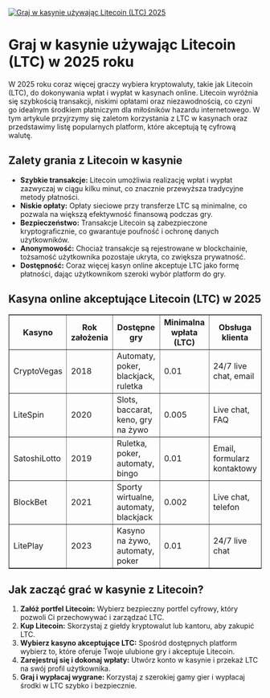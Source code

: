 [![Graj w kasynie używając Litecoin (LTC) 2025](https://123-caf.pages.dev/gitsignup.png)](https://vrmoo.ru/Bt82HjjY)

<h1>Graj w kasynie używając Litecoin (LTC) w 2025 roku</h1> <p>W 2025 roku coraz więcej graczy wybiera kryptowaluty, takie jak Litecoin (LTC), do dokonywania wpłat i wypłat w kasynach online. Litecoin wyróżnia się szybkością transakcji, niskimi opłatami oraz niezawodnością, co czyni go idealnym środkiem płatniczym dla miłośników hazardu internetowego. W tym artykule przyjrzymy się zaletom korzystania z LTC w kasynach oraz przedstawimy listę popularnych platform, które akceptują tę cyfrową walutę.</p>  <h2>Zalety grania z Litecoin w kasynie</h2> <ul>   <li><strong>Szybkie transakcje:</strong> Litecoin umożliwia realizację wpłat i wypłat zazwyczaj w ciągu kilku minut, co znacznie przewyższa tradycyjne metody płatności.</li>   <li><strong>Niskie opłaty:</strong> Opłaty sieciowe przy transferze LTC są minimalne, co pozwala na większą efektywność finansową podczas gry.</li>   <li><strong>Bezpieczeństwo:</strong> Transakcje Litecoin są zabezpieczone kryptograficznie, co gwarantuje poufność i ochronę danych użytkowników.</li>   <li><strong>Anonymowość:</strong> Chociaż transakcje są rejestrowane w blockchainie, tożsamość użytkownika pozostaje ukryta, co zwiększa prywatność.</li>   <li><strong>Dostępność:</strong> Coraz więcej kasyn online akceptuje LTC jako formę płatności, dając użytkownikom szeroki wybór platform do gry.</li> </ul>  <h2>Kasyna online akceptujące Litecoin (LTC) w 2025</h2> <table border="1" cellpadding="8" cellspacing="0" style="border-collapse: collapse; width: 100%;">   <thead>     <tr>       <th>Kasyno</th>       <th>Rok założenia</th>       <th>Dostępne gry</th>       <th>Minimalna wpłata (LTC)</th>       <th>Obsługa klienta</th>     </tr>   </thead>   <tbody>     <tr>       <td>CryptoVegas</td>       <td>2018</td>       <td>Automaty, poker, blackjack, ruletka</td>       <td>0.01</td>       <td>24/7 live chat, email</td>     </tr>     <tr>       <td>LiteSpin</td>       <td>2020</td>       <td>Slots, baccarat, keno, gry na żywo</td>       <td>0.005</td>       <td>Live chat, FAQ</td>     </tr>     <tr>       <td>SatoshiLotto</td>       <td>2019</td>       <td>Ruletka, poker, automaty, bingo</td>       <td>0.01</td>       <td>Email, formularz kontaktowy</td>     </tr>     <tr>       <td>BlockBet</td>       <td>2021</td>       <td>Sporty wirtualne, automaty, blackjack</td>       <td>0.002</td>       <td>Live chat, telefon</td>     </tr>     <tr>       <td>LitePlay</td>       <td>2023</td>       <td>Kasyno na żywo, automaty, poker</td>       <td>0.01</td>       <td>24/7 live chat</td>     </tr>   </tbody> </table>  <h2>Jak zacząć grać w kasynie z Litecoin?</h2> <ol>   <li><strong>Załóż portfel Litecoin:</strong> Wybierz bezpieczny portfel cyfrowy, który pozwoli Ci przechowywać i zarządzać LTC.</li>   <li><strong>Kup Litecoin:</strong> Skorzystaj z giełdy kryptowalut lub kantoru, aby zakupić LTC.</li>   <li><strong>Wybierz kasyno akceptujące LTC:</strong> Spośród dostępnych platform wybierz to, które oferuje Twoje ulubione gry i akceptuje Litecoin.</li>   <li><strong>Zarejestruj się i dokonaj wpłaty:</strong> Utwórz konto w kasynie i przekaż LTC na swój profil użytkownika.</li>   <li><strong>Graj i wypłacaj wygrane:</strong> Korzystaj z szerokiej gamy gier i wypłacaj środki w LTC szybko i bezpiecznie.</li> </ol>